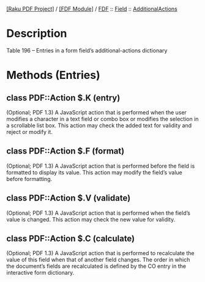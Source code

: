 [[Raku PDF Project]](https://pdf-raku.github.io)
 / [[FDF Module]](https://pdf-raku.github.io/FDF-raku)
 / [FDF](https://pdf-raku.github.io/FDF-raku/FDF)
 :: [Field](https://pdf-raku.github.io/FDF-raku/FDF/Field)
 :: [AdditionalActions](https://pdf-raku.github.io/FDF-raku/FDF/Field/AdditionalActions)

Description
===========

Table 196 – Entries in a form field’s additional-actions dictionary

Methods (Entries)
=================

class PDF::Action $.K (entry)
-----------------------------

(Optional; PDF 1.3) A JavaScript action that is performed when the user modifies a character in a text field or combo box or modifies the selection in a scrollable list box. This action may check the added text for validity and reject or modify it.

class PDF::Action $.F (format)
------------------------------

(Optional; PDF 1.3) A JavaScript action that is performed before the field is formatted to display its value. This action may modify the field’s value before formatting.

class PDF::Action $.V (validate)
--------------------------------

(Optional; PDF 1.3) A JavaScript action that is performed when the field’s value is changed. This action may check the new value for validity.

class PDF::Action $.C (calculate)
---------------------------------

(Optional; PDF 1.3) A JavaScript action that is performed to recalculate the value of this field when that of another field changes. The order in which the document’s fields are recalculated is defined by the CO entry in the interactive form dictionary.

